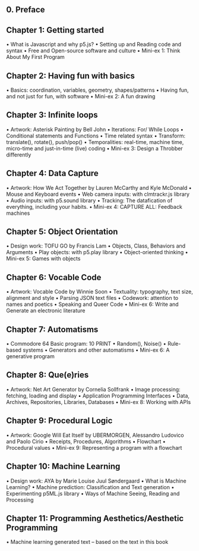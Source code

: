 ## 0. Preface
## Chapter 1: Getting started
•	What is Javascript and why p5.js? 
•	Setting up and Reading code and syntax
•	Free and Open-source software and culture 
•	Mini-ex 1: Think About My First Program
## Chapter 2: Having fun with basics 
•	Basics: coordination, variables, geometry, shapes/patterns
•	Having fun, and not just for fun, with software
•	Mini-ex 2: A fun drawing
## Chapter 3: Infinite loops 
•	Artwork: Asterisk Painting by Bell John
•	Iterations: For/ While Loops
•	Conditional statements and Functions
•	Time related syntax
•	Transform: translate(), rotate(), push/pop()
•	Temporalities: real-time, machine time, micro-time and just-in-time (live) coding
•	Mini-ex 3: Design a Throbber differently
## Chapter 4: Data Capture
•	Artwork: How We Act Together by Lauren McCarthy and Kyle McDonald
•	Mouse and Keyboard events
•	Web camera inputs: with clmtrackr.js library
•	Audio inputs: with p5.sound library 
•	Tracking: The datafication of everything, including your habits.
•	Mini-ex 4: CAPTURE ALL: Feedback machines
## Chapter 5: Object Orientation
•	Design work: TOFU GO by Francis Lam
•	Objects, Class, Behaviors and Arguments 
•	Play objects: with p5.play library 
•	Object-oriented thinking
•	Mini-ex 5: Games with objects 
## Chapter 6: Vocable Code
•	Artwork: Vocable Code by Winnie Soon
•	Textuality: typography, text size, alignment and style 
•	Parsing JSON text files
•	Codework: attention to names and poetics
•	Speaking and Queer Code
•	Mini-ex 6: Write and Generate an electronic literature
## Chapter 7: Automatisms
•	Commodore 64 Basic program: 10 PRINT 
•	Random(), Noise()
•	Rule-based systems
•	Generators and other automatisms
•	Mini-ex 6: A generative program
## Chapter 8: Que(e)ries
•	Artwork: Net Art Generator by Cornelia Sollfrank
•	Image processing: fetching, loading and display
•	Application Programming Interfaces
•	Data, Archives, Repositories, Libraries, Databases
•	Mini-ex 8: Working with APIs
## Chapter 9: Procedural Logic
•	Artwork: Google Will Eat Itself by UBERMORGEN, Alessandro Ludovico and Paolo Cirio
•	Receipts,  Procedures, Algorithms
•	Flowchart 
•	Procedural values 
•	Mini-ex 9: Representing a program with a flowchart
## Chapter 10: Machine Learning
•	Design work: AYA by Marie Louise Juul Søndergaard
•	What is Machine Learning?
•	Machine prediction: Classification and Text generation
•	Experimenting p5ML.js library
•	Ways of Machine Seeing, Reading and Processing
## Chapter 11: Programming Aesthetics/Aesthetic Programming
•	Machine learning generated text – based on the text in this book 
